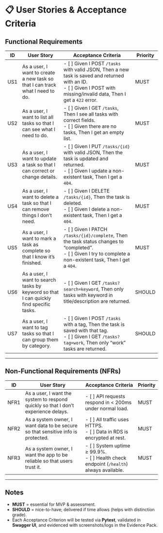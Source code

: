 # 📋 User Stories & Acceptance Criteria

## Functional Requirements

| ID  | User Story | Acceptance Criteria | Priority |
|-----|------------|---------------------|----------|
| US1 | As a user, I want to create a new task so that I can track what I need to do. | - [ ] Given I POST `/tasks` with valid JSON, Then a new task is saved and returned with an ID.<br> - [ ] Given I POST with missing/invalid data, Then I get a `422` error. | MUST |
| US2 | As a user, I want to list all tasks so that I can see what I need to do. | - [ ] Given I GET `/tasks`, Then I see all tasks with correct fields.<br> - [ ] Given there are no tasks, Then I get an empty list. | MUST |
| US3 | As a user, I want to update a task so that I can correct or change details. | - [ ] Given I PUT `/tasks/{id}` with valid JSON, Then the task is updated and returned.<br> - [ ] Given I update a non-existent task, Then I get a `404`. | MUST |
| US4 | As a user, I want to delete a task so that I can remove things I don’t need. | - [ ] Given I DELETE `/tasks/{id}`, Then the task is deleted.<br> - [ ] Given I delete a non-existent task, Then I get a `404`. | MUST |
| US5 | As a user, I want to mark a task as complete so that I know it’s finished. | - [ ] Given I PATCH `/tasks/{id}/complete`, Then the task status changes to “completed”.<br> - [ ] Given I try to complete a non-existent task, Then I get a `404`. | MUST |
| US6 | As a user, I want to search tasks by keyword so that I can quickly find specific tasks. | - [ ] Given I GET `/tasks?search=keyword`, Then only tasks with keyword in title/description are returned. | SHOULD |
| US7 | As a user, I want to tag tasks so that I can group them by category. | - [ ] Given I POST `/tasks` with a tag, Then the task is saved with that tag.<br> - [ ] Given I GET `/tasks?tag=work`, Then only “work” tasks are returned. | SHOULD |

---

## Non-Functional Requirements (NFRs)

| ID   | User Story | Acceptance Criteria | Priority |
|------|------------|---------------------|----------|
| NFR1 | As a user, I want the system to respond quickly so that I don’t experience delays. | - [ ] API requests respond in < 200ms under normal load. | MUST |
| NFR2 | As a system owner, I want data to be secure so that sensitive info is protected. | - [ ] All traffic uses HTTPS.<br> - [ ] Data in RDS is encrypted at rest. | MUST |
| NFR3 | As a system owner, I want the app to be reliable so that users trust it. | - [ ] System uptime ≥ 99.9%.<br> - [ ] Health check endpoint (`/health`) always available. | MUST |

---

## Notes
- **MUST** = essential for MVP & assessment.
- **SHOULD** = nice-to-have; delivered if time allows (helps with distinction grade).
- Each Acceptance Criterion will be tested via **Pytest**, validated in **Swagger UI**, and evidenced with screenshots/logs in the Evidence Pack.
